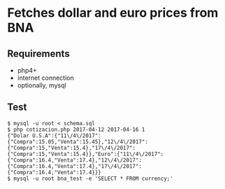 # Fetches dollar and euro prices from BNA

## Requirements

* php4+
* internet connection
* optionally, mysql

## Test

```
$ mysql -u root < schema.sql
$ php cotizacion.php 2017-04-12 2017-04-16 1
{"Dolar U.S.A":{"11\/4\/2017":{"Compra":15.05,"Venta":15.45},"12\/4\/2017":{"Compra":15,"Venta":15.4},"17\/4\/2017":{"Compra":15,"Venta":15.4}},"Euro":{"11\/4\/2017":{"Compra":16.4,"Venta":17.4},"12\/4\/2017":{"Compra":16.4,"Venta":17.4},"17\/4\/2017":{"Compra":16.4,"Venta":17.4}}}
$ mysql -u root bna_test -e 'SELECT * FROM currency;'
```
